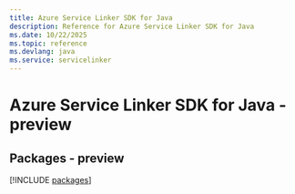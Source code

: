 ```yaml
---
title: Azure Service Linker SDK for Java
description: Reference for Azure Service Linker SDK for Java
ms.date: 10/22/2025
ms.topic: reference
ms.devlang: java
ms.service: servicelinker
---
```

# Azure Service Linker SDK for Java - preview
## Packages - preview
[!INCLUDE [packages](service-linker-index.md)]